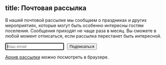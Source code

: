 title: Почтовая рассылка
---
В нашей почтовой рассылке мы сообщаем о праздниках и других мероприятиях, которые могут быть особенно интересны гостям поселения.
Сообщения приходят не чаще раза в месяц.
Вы сможете в любой момент отписаться, если рассылка перестанет быть интересной.

<form action="http://groups.google.com/group/nebo-guest/boxsubscribe"><input type="text" name="email" placeholder="Ваш email" autofocus="autofocus" style="padding:2px 4px; margin-right:10px"/><input type="submit" value="Подписаться"/></form>

[Архив рассылки](https://groups.google.com/forum/#!forum/nebo-guest) можно посмотреть в браузере.
